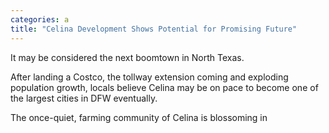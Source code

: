 ```yaml
---
categories: a
title: "Celina Development Shows Potential for Promising Future"
---
```


It may be considered the next boomtown in North Texas.



After landing a Costco, the tollway extension coming and exploding population growth, locals believe Celina may be on pace to become one of the largest cities in DFW eventually.



The once-quiet, farming community of Celina is blossoming in
